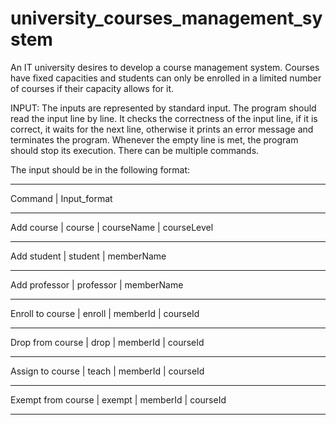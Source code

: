# university_courses_management_system
An IT university desires to develop a course management system. Courses have fixed capacities and students can only be enrolled in a limited number of courses if their capacity allows for it.

INPUT:
The inputs are represented by standard input. The program should read the input line by line. It checks the correctness of the input line, if it is correct, it waits for the next line, otherwise it prints an error message and terminates the program. Whenever the empty line is met, the program should stop its execution. There can be multiple commands.

The input should be in the following format:
_____________________________________________________________________________________________________________________________
Command	            |  Input_format
_____________________________________________________________________________________________________________________________
Add course	        |  course
                    |  courseName
                    |  courseLevel
_____________________________________________________________________________________________________________________________
Add student	        |  student
                    |  memberName
_____________________________________________________________________________________________________________________________
Add professor	      |  professor
                    |  memberName
_____________________________________________________________________________________________________________________________
Enroll to course	  |  enroll
                    |  memberId
                    |  courseId
_____________________________________________________________________________________________________________________________
Drop from course	  |  drop
                    |  memberId
                    |  courseId
_____________________________________________________________________________________________________________________________
Assign to course	  |  teach
                    |  memberId
                    |  courseId
_____________________________________________________________________________________________________________________________
Exempt from course	|  exempt
                    |  memberId
                    |  courseId
____________________________________________________________________________________________________________________________
